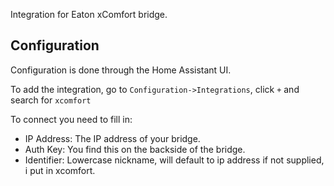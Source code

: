 Integration for Eaton xComfort bridge.

Configuration
-------------

Configuration is done through the Home Assistant UI.

To add the integration, go to `Configuration->Integrations`, click `+` and search for `xcomfort`

To connect you need to fill in:
- IP Address: The IP address of your bridge.
- Auth Key: You find this on the backside of the bridge.
- Identifier: Lowercase nickname, will default to ip address if not supplied, i put in xcomfort.
